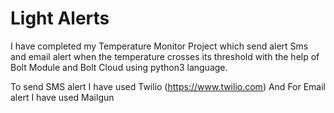 # Light Alerts

I have completed my Temperature Monitor Project which send alert Sms and email alert when the temperature crosses its threshold with the help of Bolt Module and Bolt Cloud using python3 language.

To send SMS alert I have used Twilio (https://www.twilio.com) And For Email alert I have used Mailgun 
